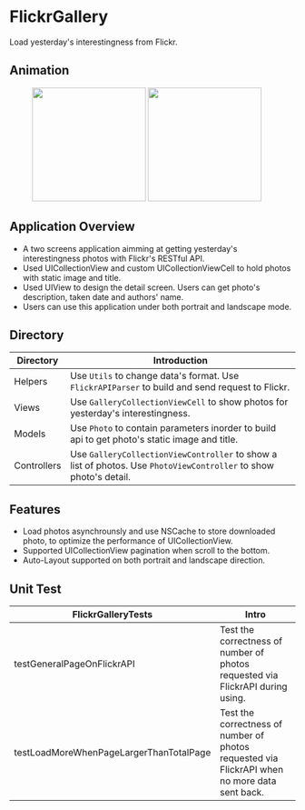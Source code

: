 # FlickrGallery
Load yesterday's interestingness from Flickr.

## Animation
<figure class = "third">
    <img src = "https://github.com/miracle0930/FlickrGallery/blob/master/screenshots/portrait5s.gif" width = "200"/>
    <img src = "https://github.com/miracle0930/FlickrGallery/blob/master/screenshots/portrait8P.gif" width = "200"/>
    <img src = "https://github.com/miracle0930/FlickrGallery/blob/master/screenshots/portraitX.gif" width = "2s00"/>
</figure>


## Application Overview
- A two screens application aimming at getting yesterday's interestingness photos with Flickr's RESTful API. 
- Used UICollectionView and custom UICollectionViewCell to hold photos with static image and title.
- Used UIView to design the detail screen. Users can get photo's description, taken date and authors' name.
- Users can use this application under both portrait and landscape mode.


## Directory
Directory | Introduction
---|---
Helpers | Use `Utils` to change data's format. Use `FlickrAPIParser` to build and send request to Flickr.
Views | Use `GalleryCollectionViewCell` to show photos for yesterday's interestingness.
Models | Use `Photo` to contain parameters inorder to build api to get photo's static image and title.
Controllers | Use `GalleryCollectionViewController` to show a list of photos. Use `PhotoViewController` to show photo's detail.

## Features
- Load photos asynchrounsly and use NSCache to store downloaded photo, to optimize the performance of UICollectionView.
- Supported UICollectionView pagination when scroll to the bottom.
- Auto-Layout supported on both portrait and landscape direction.

## Unit Test
FlickrGalleryTests | Intro
---|---
testGeneralPageOnFlickrAPI | Test the correctness of number of photos requested via FlickrAPI during using.
testLoadMoreWhenPageLargerThanTotalPage | Test the correctness of number of photos requested via FlickrAPI when no more data sent back.



